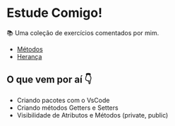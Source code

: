 # Estude Comigo!
📚 Uma coleção de exercícios comentados por mim.

- [Métodos](https://github.com/gaabrieloliver/estude-comigo/tree/main/capgemini/logica3/exerciciosPoo/Personagem#m%C3%A9todos) 
- [Herança](https://github.com/gaabrieloliver/estude-comigo/tree/main/capgemini/logica3/exerciciosJavaBasic/Sistema_Folha_Pagamentos#heran%C3%A7a)

## O que vem por aí :point_down:

- Criando pacotes com o VsCode
- Criando métodos Getters e Setters
- Visibilidade de Atributos e Métodos (private, public)
